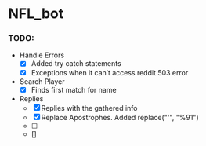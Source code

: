 # NFL_bot

### TODO:

- Handle Errors
  - [x] Added try catch statements
  - [x] Exceptions when it can’t access reddit 503 error
- Search Player
  - [x] Finds first match for name
- Replies
  - [x] Replies with the gathered info
  - [x] Replace Apostrophes. Added replace("'", "%91")
  - [ ]
  - [] 
